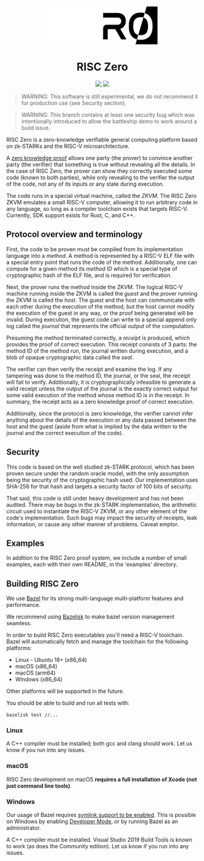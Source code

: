 <p align="center">
  <a href="https://risc0.com/#gh-dark-mode-only"><img src="docs/assets/images/Risc0-Logo_Horizontal.svg" height="100"></a>
  <a href="https://risc0.com/#gh-light-mode-only"><img src="docs/assets/images/Risc0-Logo_Horizontal_Inverted.svg" height="100"></a>
</p>

<h1 align="center">RISC Zero</h1>

<p align="center">
  <a href="https://github.com/risc0/risc0/blob/main/LICENSE"><img src="https://img.shields.io/badge/license-Apache 2-blue.svg"></a>
  <a href="https://github.com/risc0/risc0/actions"><img src="https://github.com/risc0/risc0/workflows/CI/badge.svg?branch=main"></a>
</p>

> WARNING: This software is still experimental, we do not recommend it for
> production use (see Security section).

> WARNING: This branch contains at least one security bug which was intentionally introduced to allow the battleship demo to work around a build issue.

RISC Zero is a zero-knowledge verifiable general computing platform based on
zk-STARKs and the RISC-V microarchitecture.

A [zero knowledge proof](https://en.wikipedia.org/wiki/Non-interactive_zero-knowledge_proof) allows one party (the prover) to convince another party
(the verifier) that something is true without revealing all the details.  In
the case of RISC Zero, the prover can show they correctly executed some code
(known to both parties), while only revealing to the verifier the output of the
code, not any of its inputs or any state during execution.

The code runs in a special virtual machine, called the *ZKVM*.  The RISC Zero
ZKVM emulates a small RISC-V computer, allowing it to run arbitrary code in any
language, so long as a compiler toolchain exists that targets RISC-V.
Currently, SDK support exists for Rust, C, and C++.

## Protocol overview and terminology

First, the code to be proven must be compiled from its implementation language
into a *method*.  A method is represented by a RISC-V ELF file with a special
entry point that runs the code of the method.  Additionally, one can compute
for a given method its *method ID* which is a special type of
cryptographic hash of the ELF file, and is required for verification.

Next, the prover runs the method inside the ZKVM.  The logical RISC-V machine
running inside the ZKVM is called the *guest* and the prover running the ZKVM
is called the *host*.  The guest and the host can communicate with each other
during the execution of the method, but the host cannot modify the execution of
the guest in any way, or the proof being generated will be invalid. During
execution, the guest code can write to a special append only log called the
*journal* that represents the official output of the computation.

Presuming the method terminated correctly, a *receipt* is produced, which
provides the proof of correct execution. This receipt consists of 3 parts: the
method ID of the method run, the journal written during execution, and a blob
of opaque cryptographic data called the *seal*.

The verifier can then verify the receipt and examine the log.  If any
tampering was done to the method ID, the journal, or the seal, the receipt will
fail to verify.  Additionally, it is cryptographically infeasible to generate a
valid receipt unless the output of the journal is the exactly correct output
for some valid execution of the method whose method ID is in the receipt.
In summary, the receipt acts as a zero knowledge proof of correct execution.

Additionally, since the protocol is zero knowledge, the verifier cannot infer
anything about the details of the execution or any data passed between the host
and the guest (aside from what is implied by the data written to the journal
and the correct execution of the code).

## Security

This code is based on the well studied zk-STARK protocol, which has been proven
secure under the random oracle model, with the only assumption being the
security of the cryptographic hash used.  Our implementation uses SHA-256 for
that hash and targets a security factor of 100 bits of security.

That said, this code is still under heavy development and has not been
audited.  There may be bugs in the zk-STARK implementation, the arithmetic
circuit used to instantiate the RISC-V ZKVM, or any other element of the code's
implementation.  Such bugs may impact the security of receipts, leak
information, or cause any other manner of problems.  Caveat emptor.

## Examples

In addition to the RISC Zero proof system, we include a number of small
examples, each with their own README, in the 'examples' directory.

## Building RISC Zero

We use [Bazel](https://bazel.build) for its strong multi-language multi-platform
features and performance.

We recommend using [Bazelisk](https://github.com/bazelbuild/bazelisk) to make
bazel version management seamless.

In order to build RISC Zero executables you'll need a RISC-V toolchain.
Bazel will automatically fetch and manage the toolchain for the following platforms:

* Linux - Ubuntu 18+ (x86_64)
* macOS (x86_64)
* macOS (arm64)
* Windows (x86_64)

Other platforms will be supported in the future.

You should be able to build and run all tests with:

```
bazelisk test //...
```

### Linux

A C++ compiler must be installed; both gcc and clang should work.
Let us know if you run into any issues.

### macOS

RISC Zero development on macOS **requires a full installation of Xcode (not just command line tools)**.

### Windows

Our usage of Bazel requires [symlink support to be enabled](https://bazel.build/docs/windows#symlink).
This is possible on Windows by enabling [Developer Mode](https://docs.microsoft.com/en-us/windows/apps/get-started/enable-your-device-for-development),
or by running Bazel as an administrator.

A C++ compiler must be installed. Visual Studio 2019 Build Tools is known to work (as does the Community edition).
Let us know if you run into any issues.

